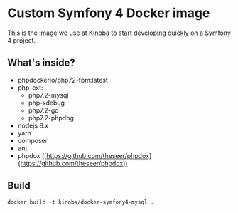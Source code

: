 # Custom Symfony 4 Docker image

This is the image we use at Kinoba to start developing quickly on a Symfony 4 project.

## What's inside?

- phpdockerio/php72-fpm:latest
- php-ext:
    - php7.2-mysql
    - php-xdebug
    - php7.2-gd
    - php7.2-phpdbg
- nodejs 8.x
- yarn
- composer
- ant
- phpdox ([https://github.com/theseer/phpdox](https://github.com/theseer/phpdox))

## Build

`docker build -t kinoba/docker-symfony4-mysql .`
